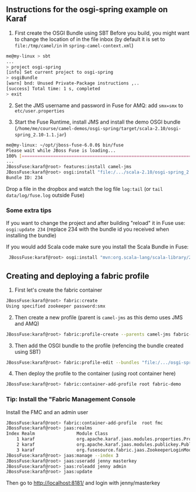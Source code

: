 
## Instructions for the **osgi-spring** example on Karaf
 
 1. First create the OSGI Bundle using SBT
  Before you build, you might want to change the location of in the file inbox (by default it is set to `file:/tmp/camel/in` in `spring-camel-context.xml`)
 
 ```bash
 me@my-linux > sbt
 ...
 > project osgi-spring
 [info] Set current project to osgi-spring 
 > osgiBundle
 [warn] bnd: Unused Private-Package instructions ,..
 [success] Total time: 1 s, completed 
 > exit
 ```
 
 2. Set the JMS username and password in Fuse for AMQ: add `smx=smx` to `etc/user.properties`

 3. Start the Fuse Runtime, install JMS and install the demo OSGI bundle (`/home/me/course/camel-demos/osgi-spring/target/scala-2.10/osgi-spring_2.10-1.1.jar`)

 ```bash
 me@my-linux: ~/opt/jboss-fuse-6.0.0$ bin/fuse
 Please wait while JBoss Fuse is loading...
 100% [========================================================================]
 ...
 JBossFuse:karaf@root> features:install camel-jms
 JBossFuse:karaf@root> osgi:install "file:/.../scala-2.10/osgi-spring_2.10-1.1.jar"
 Bundle ID: 234

 ```

Drop a file in the dropbox and watch the log file `log:tail`  (or `tail data/log/fuse.log` outside Fuse)

### Some extra tips
If you want to change the project and after building "reload" it in Fuse use: `osgi:update 234` (replace 234 with the bundle id you received when installing the bundle)

If you would add Scala code make sure you install the Scala Bundle in Fuse:

```bash
 JBossFuse:karaf@root> osgi:install "mvn:org.scala-lang/scala-library/2.10.3"
 ```

## Creating and deploying a fabric profile

 1. First let's create the fabric container
  ```bash
  JBossFuse:karaf@root> fabric:create 
  Using specified zookeeper password:smx
  ```

 2.  Then create a new profile (parent is `camel-jms` as this demo uses JMS and AMQ)
  
  ```bash
  JBossFuse:karaf@root> fabric:profile-create --parents camel-jms fabric-demo
  ```

 3. Then add the OSGI bundle to the profile (refencing the bundle created using SBT)

 ```bash
 JBossFuse:karaf@root> fabric:profile-edit --bundles "file:/.../osgi-spring_2.10-1.1.jar" fabric-demo
 ```

  4. Then deploy the profile to the container (using root container here)

  ```bash
  JBossFuse:karaf@root> fabric:container-add-profile root fabric-demo
  ```

### Tip: Install the "Fabric Management Console

Install the FMC and an admin user

```bash
JBossFuse:karaf@root> fabric:container-add-profile  root fmc
JBossFuse:karaf@root> jaas:realms 
Index Realm                Module Class                                                                    
    1 karaf                org.apache.karaf.jaas.modules.properties.PropertiesLoginModule                  
    2 karaf                org.apache.karaf.jaas.modules.publickey.PublickeyLoginModule                    
    3 karaf                org.fusesource.fabric.jaas.ZookeeperLoginModule        
JBossFuse:karaf@root> jaas:manage --index 3
JBossFuse:karaf@root> jaas:useradd jenny masterkey
JBossFuse:karaf@root> jaas:roleadd jenny admin
JBossFuse:karaf@root> jaas:update
```

Then go to [http://localhost:8181/](http://localhost:8181/) and login with jenny/masterkey


